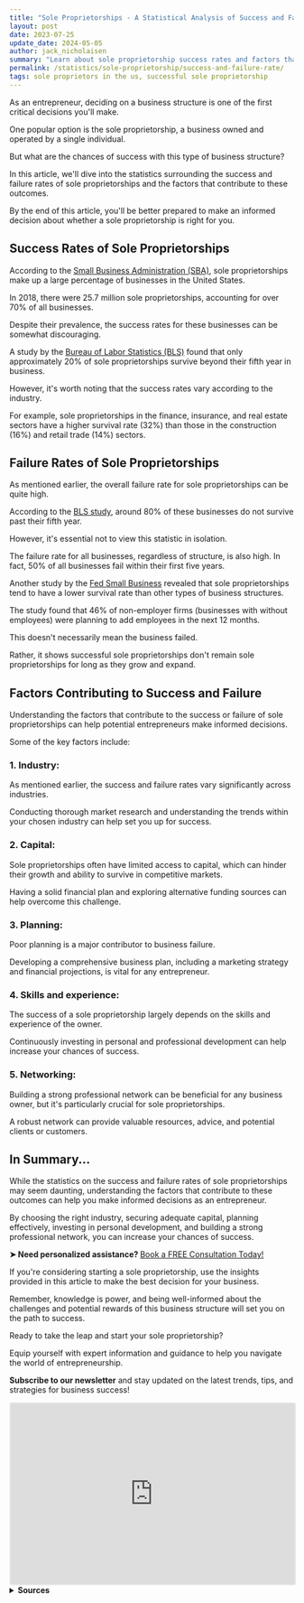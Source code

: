 ```yaml
---
title: "Sole Proprietorships - A Statistical Analysis of Success and Failure Rates"
layout: post
date: 2023-07-25
update_date: 2024-05-05
author: jack_nicholaisen
summary: "Learn about sole proprietorship success rates and factors that contribute to outcomes. Make informed decisions and increase your chances of success. READ ON!"
permalink: /statistics/sole-proprietorship/success-and-failure-rate/
tags: sole proprietors in the us, successful sole proprietorship
---
```


As an entrepreneur, deciding on a business structure is one of the first critical decisions you'll make. 

One popular option is the sole proprietorship, a business owned and operated by a single individual. 

But what are the chances of success with this type of business structure? 

In this article, we'll dive into the statistics surrounding the success and failure rates of sole proprietorships and the factors that contribute to these outcomes. 

By the end of this article, you'll be better prepared to make an informed decision about whether a sole proprietorship is right for you.

## Success Rates of Sole Proprietorships

According to the [Small Business Administration (SBA)](https://advocacy.sba.gov/wp-content/uploads/2017/08/Frequently-Asked-Questions-Small-Business-2018.pdf), sole proprietorships make up a large percentage of businesses in the United States. 

In 2018, there were 25.7 million sole proprietorships, accounting for over 70% of all businesses. 

Despite their prevalence, the success rates for these businesses can be somewhat discouraging.

A study by the [Bureau of Labor Statistics (BLS)](https://www.bls.gov/bdm/entrepreneurship/entrepreneurship.htm) found that only approximately 20% of sole proprietorships survive beyond their fifth year in business. 

However, it's worth noting that the success rates vary according to the industry. 

For example, sole proprietorships in the finance, insurance, and real estate sectors have a higher survival rate (32%) than those in the construction (16%) and retail trade (14%) sectors.

## Failure Rates of Sole Proprietorships

As mentioned earlier, the overall failure rate for sole proprietorships can be quite high. 

According to the [BLS study](https://www.bls.gov/bdm/entrepreneurship/entrepreneurship.htm), around 80% of these businesses do not survive past their fifth year. 

However, it's essential not to view this statistic in isolation. 

The failure rate for all businesses, regardless of structure, is also high. In fact, 50% of all businesses fail within their first five years.

Another study by the [Fed Small Business](https://www.fedsmallbusiness.org/reports/survey/2023/2023-report-on-nonemployer-firms) revealed that sole proprietorships tend to have a lower survival rate than other types of business structures. 

The study found that 46% of non-employer firms (businesses with without employees) were planning to add employees in the next 12 months.

This doesn't necessarily mean the business failed. 

Rather, it shows successful sole proprietorships don't remain sole proprietorships for long as they grow and expand.

## Factors Contributing to Success and Failure

Understanding the factors that contribute to the success or failure of sole proprietorships can help potential entrepreneurs make informed decisions. 

Some of the key factors include:

### 1.  Industry: 

As mentioned earlier, the success and failure rates vary significantly across industries. 

Conducting thorough market research and understanding the trends within your chosen industry can help set you up for success.

### 2.  Capital: 

Sole proprietorships often have limited access to capital, which can hinder their growth and ability to survive in competitive markets. 

Having a solid financial plan and exploring alternative funding sources can help overcome this challenge.

### 3.  Planning: 

Poor planning is a major contributor to business failure. 

Developing a comprehensive business plan, including a marketing strategy and financial projections, is vital for any entrepreneur.

### 4.  Skills and experience: 

The success of a sole proprietorship largely depends on the skills and experience of the owner. 

Continuously investing in personal and professional development can help increase your chances of success.

### 5.  Networking: 

Building a strong professional network can be beneficial for any business owner, but it's particularly crucial for sole proprietorships. 

A robust network can provide valuable resources, advice, and potential clients or customers.

## In Summary...

While the statistics on the success and failure rates of sole proprietorships may seem daunting, understanding the factors that contribute to these outcomes can help you make informed decisions as an entrepreneur. 

By choosing the right industry, securing adequate capital, planning effectively, investing in personal development, and building a strong professional network, you can increase your chances of success.

<p><b>➤ Need personalized assistance? </b> <a href="https://calendly.com/businessinitiative/30-minute-consultation-call" target="_blank"> Book a FREE Consultation Today!</a></p>

If you're considering starting a sole proprietorship, use the insights provided in this article to make the best decision for your business. 

Remember, knowledge is power, and being well-informed about the challenges and potential rewards of this business structure will set you on the path to success.

Ready to take the leap and start your sole proprietorship? 

Equip yourself with expert information and guidance to help you navigate the world of entrepreneurship. 

**Subscribe to our newsletter** and stay updated on the latest trends, tips, and strategies for business success!

<iframe src="https://embeds.beehiiv.com/4b55f309-919b-4f27-82e1-28bfbbc3543f" data-test-id="beehiiv-embed" width="100%" height="320" frameborder="0" scrolling="no" style="border-radius: 4px; border: 2px solid #e5e7eb; margin: 0; background-color: transparent;"></iframe>




<br>
<details>
<summary><b>Sources</b></summary>
<br>
<ul>
<li><a href="https://www.sba.gov/sites/default/files/advocacy/Frequently-Asked-Questions-Small-Business-2018.pdf">Small Business Administration (SBA)</a></li>
<li><a href="https://www.bls.gov/bdm/entrepreneurship/entrepreneurship.htm">Bureau of Labor Statistics (BLS)</a></li>
<li><a href="https://www.fedsmallbusiness.org/reports/survey/2023/2023-report-on-nonemployer-firms">Fed Small Business</a></li>
</ul>
</details>


